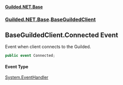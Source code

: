 #### [Guilded.NET.Base](Guilded_NET_Base.md 'Guilded.NET.Base')
### [Guilded.NET.Base](Guilded_NET_Base.md#Guilded_NET_Base 'Guilded.NET.Base').[BaseGuildedClient](BaseGuildedClient.md 'Guilded.NET.Base.BaseGuildedClient')
## BaseGuildedClient.Connected Event
Event when client connects to the Guilded.  
```csharp
public event Connected;
```
#### Event Type
[System.EventHandler](https://docs.microsoft.com/en-us/dotnet/api/System.EventHandler 'System.EventHandler')
